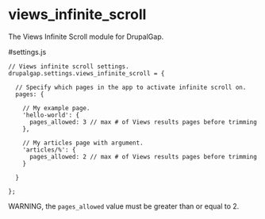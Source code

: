 # views_infinite_scroll
The Views Infinite Scroll module for DrupalGap.

#settings.js
```
// Views infinite scroll settings.
drupalgap.settings.views_infinite_scroll = {

  // Specify which pages in the app to activate infinite scroll on.
  pages: {

    // My example page.
    'hello-world': {
      pages_allowed: 3 // max # of Views results pages before trimming
    },

    // My articles page with argument.
    'articles/%': {
      pages_allowed: 2 // max # of Views results pages before trimming
    }

  }

};

```

WARNING, the `pages_allowed` value must be greater than or equal to 2.

